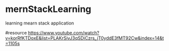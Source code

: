 # mernStackLearning
learning mearn stack application


#resource
https://www.youtube.com/watch?v=korRfKTDoxE&list=PLAKrSivJ3qSDiCzrs_jT0yddE3fMT92Cw&index=14&t=1105s
